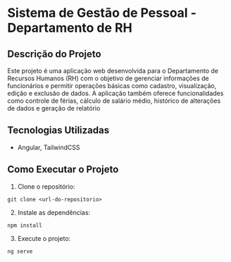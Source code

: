 # Sistema de Gestão de Pessoal - Departamento de RH
## Descrição do Projeto

Este projeto é uma aplicação web desenvolvida para o Departamento de Recursos Humanos (RH) com o objetivo de gerenciar informações de funcionários e permitir operações básicas como cadastro, visualização, edição e exclusão de dados. A aplicação também oferece funcionalidades como controle de férias, cálculo de salário médio, histórico de alterações de dados e geração de relatório

## Tecnologias Utilizadas

* Angular, TailwindCSS

## Como Executar o Projeto

1. Clone o repositório:

```
git clone <url-do-repositorio>
```

2. Instale as dependências:

```
npm install
```

3. Execute o projeto:

```
ng serve
```

